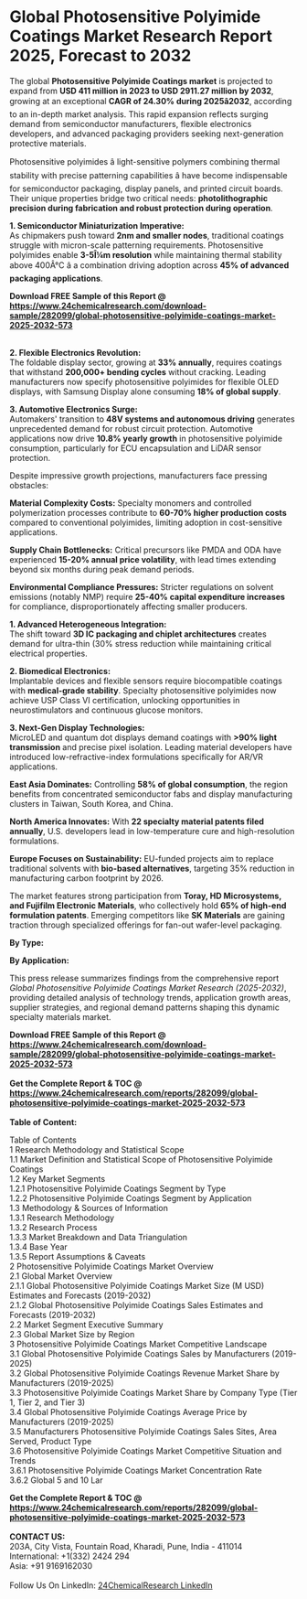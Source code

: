 <h1>Global Photosensitive Polyimide Coatings Market Research Report 2025, Forecast to 2032</h1><p>The global <strong>Photosensitive Polyimide Coatings market</strong> is projected to expand from <strong>USD 411 million in 2023 to USD 2911.27 million by 2032</strong>, growing at an exceptional <strong>CAGR of 24.30% during 2025â2032</strong>, according to an in-depth market analysis. This rapid expansion reflects surging demand from semiconductor manufacturers, flexible electronics developers, and advanced packaging providers seeking next-generation protective materials.</p><p>Photosensitive polyimides â light-sensitive polymers combining thermal stability with precise patterning capabilities â have become indispensable for semiconductor packaging, display panels, and printed circuit boards. Their unique properties bridge two critical needs: <strong>photolithographic precision during fabrication and robust protection during operation</strong>.</p><p><strong>1. Semiconductor Miniaturization Imperative:</strong><br>
As chipmakers push toward <strong>2nm and smaller nodes</strong>, traditional coatings struggle with micron-scale patterning requirements. Photosensitive polyimides enable <strong>3-5Î¼m resolution</strong> while maintaining thermal stability above 400Â°C â a combination driving adoption across <strong>45% of advanced packaging applications</strong>.</p><div><b>Download FREE Sample of this Report @ 
            <a href="https://www.24chemicalresearch.com/download-sample/282099/global-photosensitive-polyimide-coatings-market-2025-2032-573">
            https://www.24chemicalresearch.com/download-sample/282099/global-photosensitive-polyimide-coatings-market-2025-2032-573</a></b></div><br><p><strong>2. Flexible Electronics Revolution:</strong><br>
The foldable display sector, growing at <strong>33% annually</strong>, requires coatings that withstand <strong>200,000+ bending cycles</strong> without cracking. Leading manufacturers now specify photosensitive polyimides for flexible OLED displays, with Samsung Display alone consuming <strong>18% of global supply</strong>.</p><p><strong>3. Automotive Electronics Surge:</strong><br>
Automakers' transition to <strong>48V systems and autonomous driving</strong> generates unprecedented demand for robust circuit protection. Automotive applications now drive <strong>10.8% yearly growth</strong> in photosensitive polyimide consumption, particularly for ECU encapsulation and LiDAR sensor protection.</p><p>Despite impressive growth projections, manufacturers face pressing obstacles:</p><p><strong>Material Complexity Costs:</strong> Specialty monomers and controlled polymerization processes contribute to <strong>60-70% higher production costs</strong> compared to conventional polyimides, limiting adoption in cost-sensitive applications.</p><p><strong>Supply Chain Bottlenecks:</strong> Critical precursors like PMDA and ODA have experienced <strong>15-20% annual price volatility</strong>, with lead times extending beyond six months during peak demand periods.</p><p><strong>Environmental Compliance Pressures:</strong> Stricter regulations on solvent emissions (notably NMP) require <strong>25-40% capital expenditure increases</strong> for compliance, disproportionately affecting smaller producers.</p><p><strong>1. Advanced Heterogeneous Integration:</strong><br>
The shift toward <strong>3D IC packaging and chiplet architectures</strong> creates demand for ultra-thin (30% stress reduction while maintaining critical electrical properties.</p><p><strong>2. Biomedical Electronics:</strong><br>
Implantable devices and flexible sensors require biocompatible coatings with <strong>medical-grade stability</strong>. Specialty photosensitive polyimides now achieve USP Class VI certification, unlocking opportunities in neurostimulators and continuous glucose monitors.</p><p><strong>3. Next-Gen Display Technologies:</strong><br>
MicroLED and quantum dot displays demand coatings with <strong>&gt;90% light transmission</strong> and precise pixel isolation. Leading material developers have introduced low-refractive-index formulations specifically for AR/VR applications.</p><p><strong>East Asia Dominates:</strong> Controlling <strong>58% of global consumption</strong>, the region benefits from concentrated semiconductor fabs and display manufacturing clusters in Taiwan, South Korea, and China.</p><p><strong>North America Innovates:</strong> With <strong>22 specialty material patents filed annually</strong>, U.S. developers lead in low-temperature cure and high-resolution formulations.</p><p><strong>Europe Focuses on Sustainability:</strong> EU-funded projects aim to replace traditional solvents with <strong>bio-based alternatives</strong>, targeting 35% reduction in manufacturing carbon footprint by 2026.</p><p>The market features strong participation from <strong>Toray, HD Microsystems, and Fujifilm Electronic Materials</strong>, who collectively hold <strong>65% of high-end formulation patents</strong>. Emerging competitors like <strong>SK Materials</strong> are gaining traction through specialized offerings for fan-out wafer-level packaging.</p><p><strong>By Type:</strong></p><p><strong>By Application:</strong></p><p>This press release summarizes findings from the comprehensive report <em>Global Photosensitive Polyimide Coatings Market Research (2025-2032)</em>, providing detailed analysis of technology trends, application growth areas, supplier strategies, and regional demand patterns shaping this dynamic specialty materials market.</p><div><b>Download FREE Sample of this Report @ 
            <a href="https://www.24chemicalresearch.com/download-sample/282099/global-photosensitive-polyimide-coatings-market-2025-2032-573">
            https://www.24chemicalresearch.com/download-sample/282099/global-photosensitive-polyimide-coatings-market-2025-2032-573</a></b></div><br><div><b>Get the Complete Report & TOC @ 
            <a href="https://www.24chemicalresearch.com/reports/282099/global-photosensitive-polyimide-coatings-market-2025-2032-573">
            https://www.24chemicalresearch.com/reports/282099/global-photosensitive-polyimide-coatings-market-2025-2032-573</a></b></div><br>
            <b>Table of Content:</b><p>Table of Contents<br />
1 Research Methodology and Statistical Scope<br />
1.1 Market Definition and Statistical Scope of Photosensitive Polyimide Coatings<br />
1.2 Key Market Segments<br />
1.2.1 Photosensitive Polyimide Coatings Segment by Type<br />
1.2.2 Photosensitive Polyimide Coatings Segment by Application<br />
1.3 Methodology & Sources of Information<br />
1.3.1 Research Methodology<br />
1.3.2 Research Process<br />
1.3.3 Market Breakdown and Data Triangulation<br />
1.3.4 Base Year<br />
1.3.5 Report Assumptions & Caveats<br />
2 Photosensitive Polyimide Coatings Market Overview<br />
2.1 Global Market Overview<br />
2.1.1 Global Photosensitive Polyimide Coatings Market Size (M USD) Estimates and Forecasts (2019-2032)<br />
2.1.2 Global Photosensitive Polyimide Coatings Sales Estimates and Forecasts (2019-2032)<br />
2.2 Market Segment Executive Summary<br />
2.3 Global Market Size by Region<br />
3 Photosensitive Polyimide Coatings Market Competitive Landscape<br />
3.1 Global Photosensitive Polyimide Coatings Sales by Manufacturers (2019-2025)<br />
3.2 Global Photosensitive Polyimide Coatings Revenue Market Share by Manufacturers (2019-2025)<br />
3.3 Photosensitive Polyimide Coatings Market Share by Company Type (Tier 1, Tier 2, and Tier 3)<br />
3.4 Global Photosensitive Polyimide Coatings Average Price by Manufacturers (2019-2025)<br />
3.5 Manufacturers Photosensitive Polyimide Coatings Sales Sites, Area Served, Product Type<br />
3.6 Photosensitive Polyimide Coatings Market Competitive Situation and Trends<br />
3.6.1 Photosensitive Polyimide Coatings Market Concentration Rate<br />
3.6.2 Global 5 and 10 Lar</p><div><b>Get the Complete Report & TOC @ 
            <a href="https://www.24chemicalresearch.com/reports/282099/global-photosensitive-polyimide-coatings-market-2025-2032-573">
            https://www.24chemicalresearch.com/reports/282099/global-photosensitive-polyimide-coatings-market-2025-2032-573</a></b></div><br><b>CONTACT US:</b><br>
            203A, City Vista, Fountain Road, Kharadi, Pune, India - 411014<br>
            International: +1(332) 2424 294<br>
            Asia: +91 9169162030 <br><br>
            Follow Us On LinkedIn: <a href="https://www.linkedin.com/company/24chemicalresearch/">24ChemicalResearch LinkedIn</a>